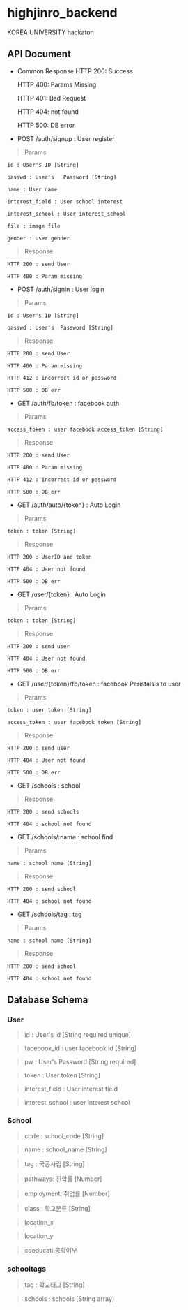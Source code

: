 # highjinro_backend
KOREA UNIVERSITY hackaton

## API Document

* Common Response
  HTTP 200: Success

  HTTP 400: Params Missing

  HTTP 401: Bad Request

  HTTP 404: not found

  HTTP 500: DB error

* POST /auth/signup : User register

> Params

    id : User's ID [String]

    passwd : User's   Password [String]
    
    name : User name
    
    interest_field : User school interest
    
    interest_school : User interest_school
    
    file : image file
    
    gender : user gender
    

> Response

    HTTP 200 : send User

    HTTP 400 : Param missing
    
* POST /auth/signin : User login

> Params

    id : User's ID [String]

    passwd : User's  Password [String]

> Response

    HTTP 200 : send User

    HTTP 400 : Param missing
    
    HTTP 412 : incorrect id or password
    
    HTTP 500 : DB err
    
* GET /auth/fb/token : facebook auth

> Params

    access_token : user facebook access_token [String]
    
> Response

    HTTP 200 : send User

    HTTP 400 : Param missing
    
    HTTP 412 : incorrect id or password
    
    HTTP 500 : DB err
    
* GET /auth/auto/{token} : Auto Login

> Params

    token : token [String]

> Response

    HTTP 200 : UserID and token

    HTTP 404 : User not found
    
    HTTP 500 : DB err
    
    
* GET /user/{token} : Auto Login

> Params

    token : token [String]

> Response

    HTTP 200 : send user

    HTTP 404 : User not found
    
    HTTP 500 : DB err
    
* GET /user/{token}/fb/token : facebook Peristalsis to user

> Params

    token : user token [String]
    
    access_token : user facebook token [String]

> Response

    HTTP 200 : send user

    HTTP 404 : User not found
    
    HTTP 500 : DB err
    
 * GET /schools : school

> Response

    HTTP 200 : send schools

    HTTP 404 : school not found
    
       
* GET /schools/:name : school find

> Params

    name : school name [String]
    
> Response

    HTTP 200 : send school

    HTTP 404 : school not found
    
* GET /schools/tag : tag

> Params

    name : school name [String]
    
> Response

    HTTP 200 : send school

    HTTP 404 : school not found
    
    
## Database Schema

### User

> id : User's id [String required unique]

> facebook_id : user facebook id [String]

> pw : User's Password [String required]

> token : User token [String]

> interest_field : User interest field

> interest_school : user interest school

### School

> code : school_code [String]

> name : school_name [String]

> tag : 국공사립 [String]

> pathways: 진학률 [Number]

> employment: 취업률 [Number]

> class : 학교분류 [String]

> location_x 

> location_y

> coeducati 공학여부


### schooltags

> tag : 학교태그 [String]

> schools : schools [String array]
